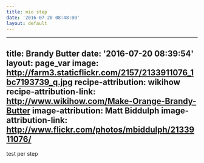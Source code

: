 ```yaml
---
title: mio step
date: '2016-07-20 08:48:00'
layout: default
---
```

---
title: Brandy Butter
date: '2016-07-20 08:39:54'
layout: page_var
image: http://farm3.staticflickr.com/2157/2133911076_1bc7193739_q.jpg
recipe-attribution: wikihow
recipe-attribution-link: http://www.wikihow.com/Make-Orange-Brandy-Butter
image-attribution: Matt Biddulph
image-attribution-link: http://www.flickr.com/photos/mbiddulph/2133911076/
---
test per step
